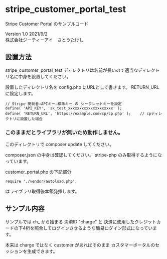 # stripe_customer_portal_test
Stripe Customer Portal のサンプルコード

Version 1.0     2021/9/2  
株式会社ジーティーアイ　さとうたけし

## 設置方法
stripe_customer_portal_test ディレクトリは名前が長いので適当なディレクトリ名に中身を設置してください。

設置したディレクトリ名を config.php にURLとして書きます。
RETURN_URL に設定します。

    // Stripe 開発者→APIキー→標準キー の シークレットキーを設定
    define( 'API_KEY', 'sk_test_xxxxxxxxxxxxxxxxxxxx' );
    define( 'RETURN_URL', 'https://example.com/cp/cp.php' );    // cpディレクトリに設置した場合

### このままだとライブラリが無いため動作しません。

このディレクトリで
composer update してください。

composer.json の中身は確認してください。 stripe-php のみ取得するようになっています。

customer_portal.php の下記部分

    require './vendor/autoload.php';

はライブラリ取得後本領発揮します。

## サンプル内容

サンプルでは ch_ から始まる 決済ID "charge" と 決済に使用したクレジットカードの下4桁を照合してログインさせるような簡易ログイン形式になっています。

本来は charge ではなく customer があればそのまま カスタマーポータルのセッションを生成できます。

